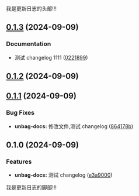 我是更新日志的头部!!!

[comment]: # (!!!ChangelogHeaderDividerTag!!!)

## [0.1.3](https://github.com/LiuWenXing1996/unbag-monorepo/compare/unbag-docs@0.1.2...unbag-docs@0.1.3) (2024-09-09)

### Documentation

* 测试 changelog 1111 ([0221899](https://github.com/LiuWenXing1996/unbag-monorepo/commit/022189909dc736a1d18077d4fbd02b800855d920))

## [0.1.2](https://github.com/LiuWenXing1996/unbag-monorepo/compare/unbag-docs@0.1.1...unbag-docs@0.1.2) (2024-09-09)

## [0.1.1](https://github.com/LiuWenXing1996/unbag-monorepo/compare/unbag-docs@0.1.0...unbag-docs@0.1.1) (2024-09-09)

### Bug Fixes

* **unbag-docs:** 修改文件,测试 changelog ([864178b](https://github.com/LiuWenXing1996/unbag-monorepo/commit/864178ba7bed247132a2f2dcee0a8c3cfc5ecd33))

## 0.1.0 (2024-09-09)

### Features

* **unbag-docs:** 测试 changelog ([e3a9000](https://github.com/LiuWenXing1996/unbag-monorepo/commit/e3a9000cb8ff64fc20efa47e601563a143993b64))

[comment]: # (!!!ChangelogFooterDividerTag!!!)

我是更新日志的脚部!!!